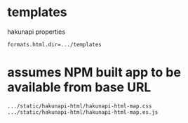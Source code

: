 
# templates 

hakunapi properties
```
formats.html.dir=.../templates
```

# assumes NPM built app to be available from base URL

```
.../static/hakunapi-html/hakunapi-html-map.css
.../static/hakunapi-html/hakunapi-html-map.es.js
```
